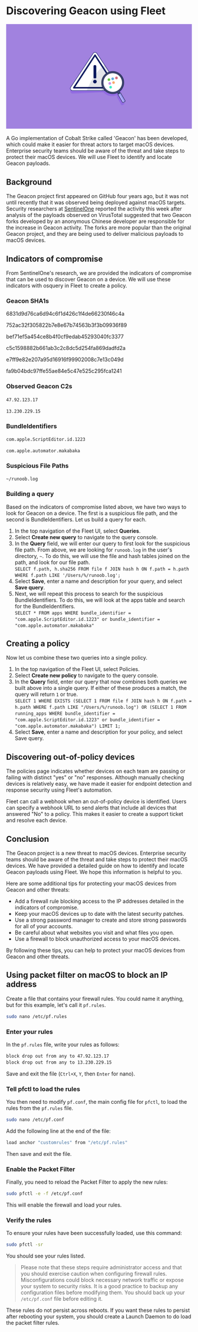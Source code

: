 # Discovering Geacon using Fleet

![Discovering Geacon using Fleet](../website/assets/images/articles/discovering-geacon-using-fleet-1600x900@2x.jpg)

A Go implementation of Cobalt Strike called 'Geacon' has been developed, which could make it easier for threat actors to target macOS devices. Enterprise security teams should be aware of the threat and take steps to protect their macOS devices. We will use Fleet to identify and locate Geacon payloads.


## Background

The Geacon project first appeared on GitHub four years ago, but it was not until recently that it was observed being deployed against macOS targets. Security researchers at [SentinelOne](https://www.sentinelone.com/blog/geacon-brings-cobalt-strike-capabilities-to-macos-threat-actors/) reported the activity this week after analysis of the payloads observed on VirusTotal suggested that two Geacon forks developed by an anonymous Chinese developer are responsible for the increase in Geacon activity. The forks are more popular than the original Geacon project, and they are being used to deliver malicious payloads to macOS devices. 


## Indicators of compromise

From SentinelOne's research, we are provided the indicators of compromise that can be used to discover Geacon on a device. We will use these indicators with osquery in Fleet to create a policy.


### Geacon SHA1s

6831d9d76ca6d94c6f1d426c1f4de66230f46c4a

752ac32f305822b7e8e67b74563b3f3b09936f89

bef71ef5a454ce8b4f0cf9edab45293040fc3377

c5c1598882b661ab3c2c8dc5d254fa869dadfd2a

e7ff9e82e207a95d16916f99902008c7e13c049d

fa9b04bdc97ffe55ae84e5c47e525c295fca1241


### Observed Geacon C2s

`47.92.123.17`

`13.230.229.15`


### BundleIdentifiers

`com.apple.ScriptEditor.id.1223`

`com.apple.automator.makabaka`


### Suspicious File Paths

`~/runoob.log`


### Building a query

Based on the indicators of compromise listed above, we have two ways to look for Geacon on a device. The first is a suspicious file path, and the second is BundleIdentifiers. Let us build a query for each.



1. In the top navigation of the Fleet UI, select **Queries**.
2. Select **Create new query** to navigate to the query console.
3. In the **Query** field, we will enter our query to first look for the suspicious file path. From above, we are looking for `runoob.log` in the user's directory, `~`. To do this, we will use the file and hash tables joined on the path, and look for our file path. \
`SELECT f.path, h.sha256 FROM file f JOIN hash h ON f.path = h.path WHERE f.path LIKE '/Users/%/runoob.log';`
4. Select **Save**, enter a name and description for your query, and select **Save query**.
5. Next, we will repeat this process to search for the suspicious BundleIdentifiers. To do this, we will look at the apps table and search for the BundleIdentifiers. \
`SELECT * FROM apps WHERE bundle_identifier = "com.apple.ScriptEditor.id.1223" or bundle_identifier = "com.apple.automator.makabaka"`


## Creating a policy

Now let us combine these two queries into a single policy.

1. In the top navigation of the Fleet UI, select Policies.
2. Select **Create new policy** to navigate to the query console.
3. In the **Query** field, enter our query that now combines both queries we built above into a single query. If either of these produces a match, the query will return `1` or true. \
`SELECT 1 WHERE EXISTS (SELECT 1 FROM file f JOIN hash h ON f.path = h.path WHERE f.path LIKE "/Users/%/runoob.log") OR (SELECT 1 FROM running_apps WHERE bundle_identifier = "com.apple.ScriptEditor.id.1223" or bundle_identifier = "com.apple.automator.makabaka") LIMIT 1;`
4. Select **Save**, enter a name and description for your policy, and select Save query.


## Discovering out-of-policy devices

The policies page indicates whether devices on each team are passing or failing with distinct "yes" or "no" responses. Although manually checking devices is relatively easy, we have made it easier for endpoint detection and response security using Fleet's automation.

Fleet can call a webhook when an out-of-policy device is identified. Users can specify a webhook URL to send alerts that include all devices that answered "No" to a policy. This makes it easier to create a support ticket and resolve each device.


## Conclusion

The Geacon project is a new threat to macOS devices. Enterprise security teams should be aware of the threat and take steps to protect their macOS devices. We have provided a detailed guide on how to identify and locate Geacon payloads using Fleet. We hope this information is helpful to you.

Here are some additional tips for protecting your macOS devices from Geacon and other threats:

* Add a firewall rule blocking access to the IP addresses detailed in the indicators of compromise.
* Keep your macOS devices up to date with the latest security patches.
* Use a strong password manager to create and store strong passwords for all of your accounts.
* Be careful about what websites you visit and what files you open.
* Use a firewall to block unauthorized access to your macOS devices.

By following these tips, you can help to protect your macOS devices from Geacon and other threats.


## Using packet filter on macOS to block an IP address

Create a file that contains your firewall rules. You could name it anything, but for this example, let's call it `pf.rules`. 

```bash
sudo nano /etc/pf.rules
```

### Enter your rules

In the `pf.rules` file, write your rules as follows:

```bash
block drop out from any to 47.92.123.17
block drop out from any to 13.230.229.15
```

Save and exit the file (`Ctrl+X`, `Y`, then `Enter` for nano).

### Tell pfctl to load the rules

You then need to modify `pf.conf`, the main config file for `pfctl`, to load the rules from the `pf.rules` file. 

```bash
sudo nano /etc/pf.conf
```

Add the following line at the end of the file:

```bash
load anchor "customrules" from "/etc/pf.rules"
```

Then save and exit the file.

### Enable the Packet Filter

Finally, you need to reload the Packet Filter to apply the new rules:

```bash
sudo pfctl -e -f /etc/pf.conf
```

This will enable the firewall and load your rules.

### Verify the rules

To ensure your rules have been successfully loaded, use this command:

```bash
sudo pfctl -sr
```

You should see your rules listed.

> Please note that these steps require administrator access and that you should exercise caution when configuring firewall rules. Misconfigurations could block necessary network traffic or expose your system to security risks. It is a good practice to backup any configuration files before modifying them. You should back up your `/etc/pf.conf` file before editing it. 

These rules do not persist across reboots. If you want these rules to persist after rebooting your system, you should create a Launch Daemon to do load the packet filter rules.


<meta name="articleTitle" value="Discovering Geacon using Fleet">
<meta name="authorFullName" value="JD Strong">
<meta name="authorGitHubUsername" value="spokanemac">
<meta name="category" value="guides">
<meta name="publishedOn" value="2023-05-18">
<meta name="articleImageUrl" value="../website/assets/images/articles/discovering-geacon-using-fleet-1600x900@2x.jpg">
<meta name="description" value="Geacon, a Go implementation of Cobalt Strike, is a new threat to macOS devices. Enterprise security teams can use Fleet to identify and locate Geacon payloads and protect their macOS devices from this threat.">
